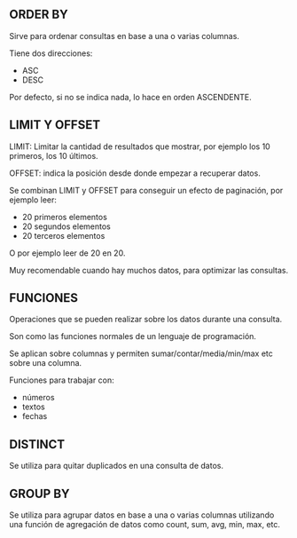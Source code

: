 
## ORDER BY

Sirve para ordenar consultas en base a una o varias columnas.

Tiene dos direcciones:

* ASC
* DESC

Por defecto, si no se indica nada, lo hace en orden ASCENDENTE.

## LIMIT Y OFFSET

LIMIT: Limitar la cantidad de resultados que mostrar, por ejemplo los 10 primeros, los 10 últimos.

OFFSET: indica la posición desde donde empezar a recuperar datos.

Se combinan LIMIT y OFFSET para conseguir un efecto de paginación, por ejemplo leer:

* 20 primeros elementos
* 20 segundos elementos
* 20 terceros elementos

O por ejemplo leer de 20 en 20. 

Muy recomendable cuando hay muchos datos, para optimizar las consultas.

## FUNCIONES

Operaciones que se pueden realizar sobre los datos durante una consulta.

Son como las funciones normales de un lenguaje de programación.

Se aplican sobre columnas y permiten sumar/contar/media/min/max etc sobre una columna.

Funciones para trabajar con:

* números
* textos
* fechas

## DISTINCT 

Se utiliza para quitar duplicados en una consulta de datos.

## GROUP BY  

Se utiliza para agrupar datos en base a una o varias columnas utilizando una función de agregación de datos como count, sum, avg, min, max, etc.
